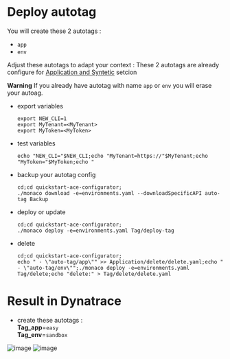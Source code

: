 # Deploy autotag


You will create these 2 autotags :  
 - `app`
 - `env`

Adjust these autotags to adapt your context : 
These 2 autotags are already configure for [Application and Syntetic](https://github.com/dynatrace-ace-services/quickstart-ace-configurator/tree/main/Application) setcion 

**Warning** If you already have autotag with name `app` or `env` you will erase your autoag. 


- export variables

      export NEW_CLI=1
      export MyTenant=<MyTenant>
      export MyToken=<MyToken>
      
- test variables

      echo "NEW_CLI="$NEW_CLI;echo "MyTenant=https://"$MyTenant;echo "MyToken="$MyToken;echo "
     
- backup your autotag config

      cd;cd quickstart-ace-configurator;
      ./monaco download -e=environments.yaml --downloadSpecificAPI auto-tag Backup

- deploy or update

      cd;cd quickstart-ace-configurator;
      ./monaco deploy -e=environments.yaml Tag/deploy-tag
      
- delete

      cd;cd quickstart-ace-configurator;
      echo " - \"auto-tag/app\"" >> Application/delete/delete.yaml;echo " - \"auto-tag/env\"";./monaco deploy -e=environments.yaml Tag/delete;echo "delete:" > Tag/delete/delete.yaml


# Result in Dynatrace 
- create these autotags :  
       **Tag_app**=`easy`  
       **Tag_env**=`sandbox`  
   
![image](https://user-images.githubusercontent.com/40337213/119894270-b32dd380-bf3c-11eb-9aee-d11146792a88.png)
![image](https://user-images.githubusercontent.com/40337213/119894746-46ff9f80-bf3d-11eb-9c4d-c0c5f71b9ee5.png)
